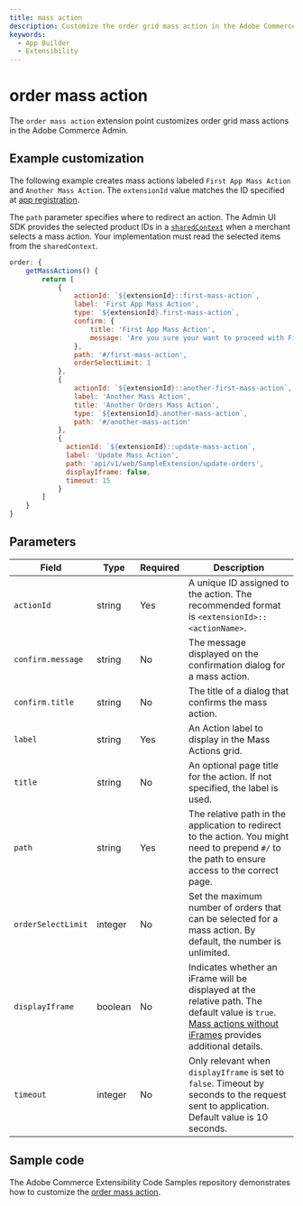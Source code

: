 ```yaml
---
title: mass action
description: Customize the order grid mass action in the Adobe Commerce Admin.
keywords:
  - App Builder
  - Extensibility
---
```


# order mass action

The `order mass action` extension point customizes order grid mass actions in the Adobe Commerce Admin.

## Example customization​

The following example creates mass actions labeled `First App Mass Action` and `Another Mass Action`. The `extensionId` value matches the ID specified at [app registration](../../app-registration.md).

The `path` parameter specifies where to redirect an action. The Admin UI SDK provides the selected product IDs in a [`sharedContext`](../../extension-points/index.md#shared-contexts) when a merchant selects a mass action. Your implementation must read the selected items from the `sharedContext`.

```javascript
order: {
    getMassActions() {
        return [
            {
                actionId: `${extensionId}::first-mass-action`,
                label: 'First App Mass Action',
                type: `${extensionId}.first-mass-action`,
                confirm: {
                    title: 'First App Mass Action',
                    message: 'Are you sure your want to proceed with First App Mass Action on selected orders?'
                },
                path: '#/first-mass-action',
                orderSelectLimit: 1
            },
            {
                actionId: `${extensionId}::another-first-mass-action`,
                label: 'Another Mass Action',
                title: 'Another Orders Mass Action',
                type: `${extensionId}.another-mass-action`,
                path: '#/another-mass-action'
            },
            {
              actionId: `${extensionId}::update-mass-action`,
              label: 'Update Mass Action',
              path: 'api/v1/web/SampleExtension/update-orders',
              displayIframe: false,
              timeout: 15
            }
        ]
    }
}
```

## Parameters

| Field | Type | Required | Description |
| --- | --- | --- | --- |
| `actionId` | string | Yes | A unique ID assigned to the action. The recommended format is `<extensionId>::<actionName>`. |
| `confirm.message` | string | No | The message displayed on the confirmation dialog for a mass action. |
| `confirm.title` | string | No | The title of a dialog that confirms the mass action. |
| `label` | string | Yes | An Action label to display in the Mass Actions grid. |
| `title` | string | No | An optional page title for the action. If not specified, the label is used.
| `path` | string | Yes | The relative path in the application to redirect to the action. You might need to prepend `#/` to the path to ensure access to the correct page. |
| `orderSelectLimit` | integer | No | Set the maximum number of orders that can be selected for a mass action. By default, the number is unlimited. |
| `displayIframe` | boolean | No | Indicates whether an iFrame will be displayed at the relative path. The default value is `true`. [Mass actions without iFrames](../../extension-points/index.md#mass-actions-without-iframes) provides additional details. |
| `timeout` | integer | No | Only relevant when `displayIframe` is set to `false`. Timeout by seconds to the request sent to application. Default value is 10 seconds. |

## Sample code

The Adobe Commerce Extensibility Code Samples repository demonstrates how to customize the [order mass action](https://github.com/adobe/adobe-commerce-samples/tree/main/admin-ui-sdk/order/custom-mass-action).
